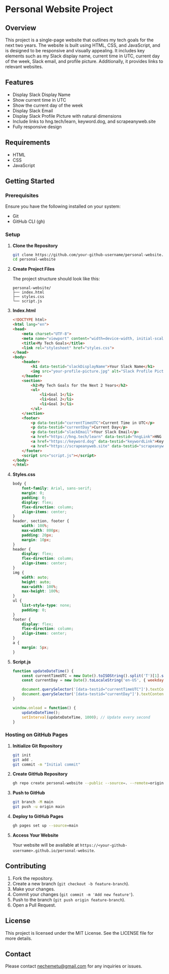 


# Personal Website Project

## Overview

This project is a single-page website that outlines my tech goals for the next two years. The website is built using HTML, CSS, and JavaScript, and is designed to be responsive and visually appealing. It includes key elements such as my Slack display name, current time in UTC, current day of the week, Slack email, and profile picture. Additionally, it provides links to relevant websites.

## Features

- Display Slack Display Name
- Show current time in UTC
- Show the current day of the week
- Display Slack Email
- Display Slack Profile Picture with natural dimensions
- Include links to hng.tech/learn, keyword.dog, and scrapeanyweb.site
- Fully responsive design

## Requirements

- HTML
- CSS
- JavaScript

## Getting Started

### Prerequisites

Ensure you have the following installed on your system:

- Git
- GitHub CLI (gh)

### Setup

1. **Clone the Repository**

   ```bash
   git clone https://github.com/your-github-username/personal-website.git
   cd personal-website
   ```

2. **Create Project Files**

   The project structure should look like this:

   ```plaintext
   personal-website/
   ├── index.html
   ├── styles.css
   └── script.js
   ```

3. **Index.html**

   ```html
   <!DOCTYPE html>
   <html lang="en">
   <head>
       <meta charset="UTF-8">
       <meta name="viewport" content="width=device-width, initial-scale=1.0">
       <title>My Tech Goals</title>
       <link rel="stylesheet" href="styles.css">
   </head>
   <body>
       <header>
           <h1 data-testid="slackDisplayName">Your Slack Name</h1>
           <img src="your-profile-picture.jpg" alt="Slack Profile Picture" data-testid="slackProfilePicture">
       </header>
       <section>
           <h2>My Tech Goals for the Next 2 Years</h2>
           <ul>
               <li>Goal 1</li>
               <li>Goal 2</li>
               <li>Goal 3</li>
           </ul>
       </section>
       <footer>
           <p data-testid="currentTimeUTC">Current Time in UTC</p>
           <p data-testid="currentDay">Current Day</p>
           <p data-testid="slackEmail">Your Slack Email</p>
           <a href="https://hng.tech/learn" data-testid="hngLink">HNG Learn</a>
           <a href="https://keyword.dog" data-testid="keywordLink">Keyword Dog</a>
           <a href="https://scrapeanyweb.site" data-testid="scrapeanywebLink">Scrape Any Web</a>
       </footer>
       <script src="script.js"></script>
   </body>
   </html>
   ```

4. **Styles.css**

   ```css
   body {
       font-family: Arial, sans-serif;
       margin: 0;
       padding: 0;
       display: flex;
       flex-direction: column;
       align-items: center;
   }
   header, section, footer {
       width: 100%;
       max-width: 800px;
       padding: 20px;
       margin: 10px;
   }
   header {
       display: flex;
       flex-direction: column;
       align-items: center;
   }
   img {
       width: auto;
       height: auto;
       max-width: 100%;
       max-height: 100%;
   }
   ul {
       list-style-type: none;
       padding: 0;
   }
   footer {
       display: flex;
       flex-direction: column;
       align-items: center;
   }
   a {
       margin: 5px;
   }
   ```

5. **Script.js**

   ```javascript
   function updateDateTime() {
       const currentTimeUTC = new Date().toISOString().split('T')[1].split('.')[0];
       const currentDay = new Date().toLocaleString('en-US', { weekday: 'long' });

       document.querySelector('[data-testid="currentTimeUTC"]').textContent = `Current Time (UTC): ${currentTimeUTC}`;
       document.querySelector('[data-testid="currentDay"]').textContent = `Current Day: ${currentDay}`;
   }

   window.onload = function() {
       updateDateTime();
       setInterval(updateDateTime, 1000); // Update every second
   }
   ```

### Hosting on GitHub Pages

1. **Initialize Git Repository**

   ```bash
   git init
   git add .
   git commit -m "Initial commit"
   ```

2. **Create GitHub Repository**

   ```bash
   gh repo create personal-website --public --source=. --remote=origin
   ```

3. **Push to GitHub**

   ```bash
   git branch -M main
   git push -u origin main
   ```

4. **Deploy to GitHub Pages**

   ```bash
   gh pages set up --source=main
   ```

5. **Access Your Website**

   Your website will be available at `https://<your-github-username>.github.io/personal-website`.

## Contributing

1. Fork the repository.
2. Create a new branch (`git checkout -b feature-branch`).
3. Make your changes.
4. Commit your changes (`git commit -m 'Add new feature'`).
5. Push to the branch (`git push origin feature-branch`).
6. Open a Pull Request.

## License

This project is licensed under the MIT License. See the LICENSE file for more details.

## Contact

Please contact [nechemetu@gmail.com](mailto:nechemetu@gmail.com) for any inquiries or issues.
